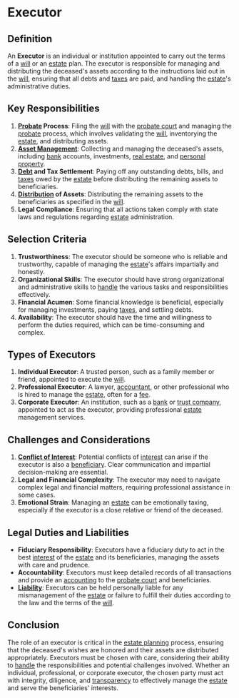 # Executor

## Definition
An **Executor** is an individual or institution appointed to carry out the terms of a [will](../w/will.md) or an [estate](../e/estate.md) plan. The executor is responsible for managing and distributing the deceased's assets according to the instructions laid out in the [will](../w/will.md), ensuring that all debts and [taxes](../t/taxes.md) are paid, and handling the [estate](../e/estate.md)'s administrative duties.

## Key Responsibilities
1. **[Probate](../p/probate.md) Process**: Filing the [will](../w/will.md) with the [probate court](../p/probate_court.md) and managing the [probate](../p/probate.md) process, which involves validating the [will](../w/will.md), inventorying the [estate](../e/estate.md), and distributing assets.
2. **[Asset Management](../a/asset_management.md)**: Collecting and managing the deceased's assets, including [bank](../b/bank.md) accounts, investments, [real estate](../r/real_estate.md), and [personal property](../p/personal_property.md).
3. **[Debt](../d/debt.md) and Tax Settlement**: Paying off any outstanding debts, bills, and [taxes](../t/taxes.md) owed by the [estate](../e/estate.md) before distributing the remaining assets to beneficiaries.
4. **[Distribution](../d/distribution.md) of Assets**: Distributing the remaining assets to the beneficiaries as specified in the [will](../w/will.md).
5. **Legal Compliance**: Ensuring that all actions taken comply with state laws and regulations regarding [estate](../e/estate.md) administration.

## Selection Criteria
1. **Trustworthiness**: The executor should be someone who is reliable and trustworthy, capable of managing the [estate](../e/estate.md)'s affairs impartially and honestly.
2. **Organizational Skills**: The executor should have strong organizational and administrative skills to [handle](../h/handle.md) the various tasks and responsibilities effectively.
3. **Financial Acumen**: Some financial knowledge is beneficial, especially for managing investments, paying [taxes](../t/taxes.md), and settling debts.
4. **Availability**: The executor should have the time and willingness to perform the duties required, which can be time-consuming and complex.

## Types of Executors
1. **Individual Executor**: A trusted person, such as a family member or friend, appointed to execute the [will](../w/will.md).
2. **Professional Executor**: A lawyer, [accountant](../a/accountant.md), or other professional who is hired to manage the [estate](../e/estate.md), often for a [fee](../f/fee.md).
3. **Corporate Executor**: An institution, such as a [bank](../b/bank.md) or [trust company](../t/trust_company.md), appointed to act as the executor, providing professional [estate](../e/estate.md) management services.

## Challenges and Considerations
1. **[Conflict of Interest](../c/conflict_of_interest.md)**: Potential conflicts of [interest](../i/interest.md) can arise if the executor is also a [beneficiary](../b/beneficiary.md). Clear communication and impartial decision-making are essential.
2. **Legal and Financial Complexity**: The executor may need to navigate complex legal and financial matters, requiring professional assistance in some cases.
3. **Emotional Strain**: Managing an [estate](../e/estate.md) can be emotionally taxing, especially if the executor is a close relative or friend of the deceased.

## Legal Duties and Liabilities
- **Fiduciary Responsibility**: Executors have a fiduciary duty to act in the best [interest](../i/interest.md) of the [estate](../e/estate.md) and its beneficiaries, managing the assets with care and prudence.
- **Accountability**: Executors must keep detailed records of all transactions and provide an [accounting](../a/accounting.md) to the [probate court](../p/probate_court.md) and beneficiaries.
- **[Liability](../l/liability.md)**: Executors can be held personally liable for any mismanagement of the [estate](../e/estate.md) or failure to fulfill their duties according to the law and the terms of the [will](../w/will.md).

## Conclusion
The role of an executor is critical in the [estate planning](../e/estate_planning.md) process, ensuring that the deceased's wishes are honored and their assets are distributed appropriately. Executors must be chosen with care, considering their ability to [handle](../h/handle.md) the responsibilities and potential challenges involved. Whether an individual, professional, or corporate executor, the chosen party must act with integrity, diligence, and [transparency](../t/transparency.md) to effectively manage the [estate](../e/estate.md) and serve the beneficiaries' interests.


